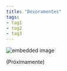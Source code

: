 ```yaml
---
title: "Devoramentes"
tags:
- tag1
- tag2
- tag3
---
```


![embedded image](https://assets.legendkeeper.com/4773ccf9-fcf0-45ce-aa7f-ebab4d5f739c.png "Attachment")

(Próximamente)